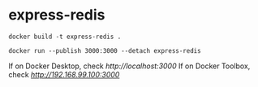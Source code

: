 # express-redis

```
docker build -t express-redis .

docker run --publish 3000:3000 --detach express-redis
```

If on Docker Desktop, check _http://localhost:3000_
If on Docker Toolbox, check _http://192.168.99.100:3000_
